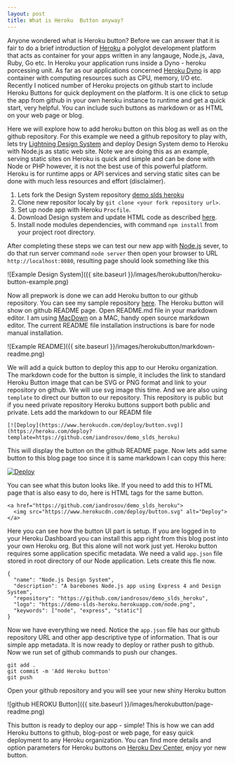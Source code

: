 ```yaml
---
layout: post
title: What is Heroku  Button anyway?
---
```


Anyone wondered what is Heroku button? Before we can answer that it is fair to do a brief introduction of [Heroku](https://www.heroku.com) a polyglot development platform that acts as container for your apps written in any langauge, Node.js, Java, Ruby, Go etc. In Heroku your application runs inside a Dyno - heroku porcessing unit. As far as our applications concerned [Heroku Dyno](https://devcenter.heroku.com/articles/dynos) is app container with computing resources such as CPU, memory, I/O etc. Recently I noticed number of Heroku projects on github start to include Heroku Buttons for quick deployment on the platform. It is one click to setup the app from github in your own heroku instance to runtime and get a quick start, very helpful. You can include such buttons as markdown or as HTML on your web page or blog. 

Here we will explore how to add heroku button on this blog as well as on the github repository. For this example we need a github repository to play with, lets try [Lightning Design System](https://www.lightningdesignsystem.com/) and deploy Design System demo to Heroku with Node.js as static web site. Note we are doing this as an example, serving static sites on Heroku is quick and simple and can be done with Node or PHP however, it is not the best use of this powerful platform. Heroku is for runtime apps or API services and serving static sites can be done with much less resources and effort (disclaimer). 

1. Lets fork the Design System repository [demo slds heroku](https://github.com/iandrosov/demo_slds_heroku) 
2. Clone new repositor localy by `git clone <your fork repository url>`.
3. Set up node app with Heroku `Procfile`.
4. Download Design system and update HTML code as described [here](https://www.lightningdesignsystem.com/getting-started/heroku/).
5. Install node modules dependencies, with command `npm install` from your project root directory. 

After completing these steps we can test our new app with [Node.js](https://nodejs.org/en/) sever, to do that run server command `node server` then open your browser to URL `http://localhost:8080`, resulting page should look something like this


![Example Design System]({{ site.baseurl }}/images/herokubutton/heroku-button-example.png)

Now all prepwork is done we can add Heroku button to our github repository. You can see my sample repository [here](https://github.com/iandrosov/demo_slds_heroku). The Heroku button will show on github README page. Open README.md file in your markdown editor. I am using [MacDown](http://macdown.uranusjr.com/) on a MAC, handy open source markdown editor. The current README file installation instructions is bare for node manual installation. 

![Example README]({{ site.baseurl }}/images/herokubutton/markdown-readme.png)

We will add a quick button to deploy this app to our Heroku organization. The markdown code for the button is simple, it includes the link to standard Heroku Button image that can be SVG or PNG format and link to your repository on github. We will use svg image this time. And we are also using `template` to direct our button to our repository. This repository is public but if you need private repository Heroku buttons support both public and private. Lets add the markdown to our READM file

```
[![Deploy](https://www.herokucdn.com/deploy/button.svg)](https://heroku.com/deploy?template=https://github.com/iandrosov/demo_slds_heroku)
```

This will display the button on the github README page. Now lets add same button to this blog page too since it is same markdown I can copy this here:

[![Deploy](https://www.herokucdn.com/deploy/button.svg)](https://heroku.com/deploy?template=https://github.com/iandrosov/demo_slds_heroku)

You can see what this buton looks like.
If you need to add this to HTML page that is also easy to do, here is HTML tags for the same button.

```
<a href="https://github.com/iandrosov/demo_slds_heroku">
  <img src="https://www.herokucdn.com/deploy/button.svg" alt="Deploy">
</a>

```

Here you can see how the button UI part is setup. If you are logged in to your Heroku Dashboard you can install this app right from this blog post into your own Heroku org. But this alone will not work just yet. Heroku button requires some application specific metadata. We need a valid `app.json` file stored in root directory of our Node application. Lets create this fle now. 

```
{
  "name": "Node.js Design System",
  "description": "A barebones Node.js app using Express 4 and Design System",
  "repository": "https://github.com/iandrosov/demo_slds_heroku",
  "logo": "https://demo-slds-heroku.herokuapp.com/node.png",
  "keywords": ["node", "express", "static"]
}

```

Now we have everything we need. Notice the `app.json` file has our github repository URL and other app descriptive type of information. That is our simple app metadata. It is now ready to deploy or rather push to github. Now we run set of github commands to push our changes.

```
git add .
git commit -m 'Add Heroku button'
git push
``` 

Open your github repository and you will see your new shiny Heroku button

![github HEROKU Button]({{ site.baseurl }}/images/herokubutton/page-readme.png)

This button is ready to deploy our app - simple!
This is how we can add Heroku buttons to github, blog-post or web page, for easy quick deployment to any Heroku organization. You can find more details and option parameters for Heroku buttons on [Heroku Dev Center](https://devcenter.heroku.com/articles/heroku-button), enjoy yor new button.

